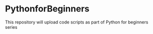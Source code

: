 # PythonforBeginners
This repository will upload code scripts as part of Python for beginners series
